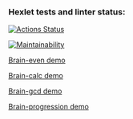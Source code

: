 ### Hexlet tests and linter status:
[![Actions Status](https://github.com/programmer-kazarin/frontend-project-44/actions/workflows/hexlet-check.yml/badge.svg)](https://github.com/programmer-kazarin/frontend-project-44/actions)

[![Maintainability](https://api.codeclimate.com/v1/badges/4369e70458218630ae3e/maintainability)](https://codeclimate.com/github/programmer-kazarin/frontend-project-44/maintainability)

[Brain-even demo](https://asciinema.org/a/X5AbXkfUJDXrKcfNvZjhJ4f7u)

[Brain-calc demo](https://asciinema.org/a/VKwGte8GXbaRAfYVkmDlMrpVI)

[Brain-gcd demo](https://asciinema.org/a/EIfQvTYuzotSZ8OEyqzraDvXC)

[Brain-progression demo](https://asciinema.org/a/R5LVAuJml3v72qzEBZt1UUZrs)